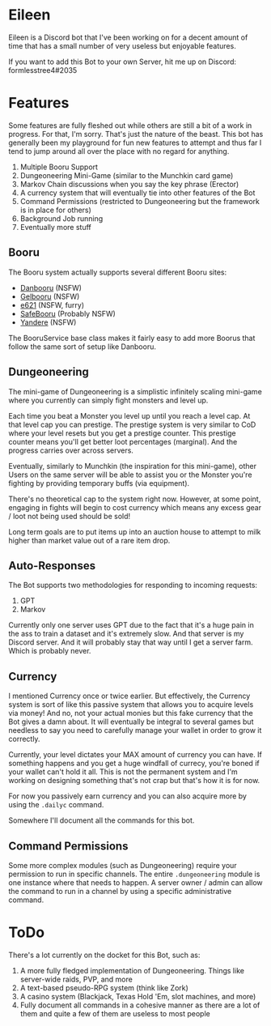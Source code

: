 # Eileen

Eileen is a Discord bot that I've been working on for a decent amount of time that has a small number of very useless but enjoyable features.

If you want to add this Bot to your own Server, hit me up on Discord: formlesstree4#2035

# Features
Some features are fully fleshed out while others are still a bit of a work in progress. For that, I'm sorry. That's just the nature of the beast. This bot has generally been my playground for fun new features to attempt and thus far I tend to jump around all over the place with no regard for anything.

1. Multiple Booru Support
1. Dungeoneering Mini-Game (similar to the Munchkin card game)
1. Markov Chain discussions when you say the key phrase (Erector)
1. A currency system that will eventually tie into other features of the Bot
1. Command Permissions (restricted to Dungeoneering but the framework is in place for others)
1. Background Job running
1. Eventually more stuff

## Booru
The Booru system actually supports several different Booru sites:
- [Danbooru](http://danbooru.me/explore/posts/popular) (NSFW)
- [Gelbooru](https://gelbooru.com/) (NSFW)
- [e621](https://e621.net/) (NSFW, furry)
- [SafeBooru](https://safebooru.org/) (Probably NSFW)
- [Yandere](https://yande.re/post) (NSFW)

The BooruService base class makes it fairly easy to add more Boorus that follow the same sort of setup like Danbooru.

## Dungeoneering
The mini-game of Dungeoneering is a simplistic infinitely scaling mini-game where you currently can simply fight monsters and level up.

Each time you beat a Monster you level up until you reach a level cap. At that level cap you can prestige. The prestige system is very similar to CoD where your level resets but you get a prestige counter. This prestige counter means you'll get better loot percentages (marginal). And the progress carries over across servers.

Eventually, similarly to Munchkin (the inspiration for this mini-game), other Users on the same server will be able to assist you or the Monster you're fighting by providing temporary buffs (via equipment).

There's no theoretical cap to the system right now. However, at some point, engaging in fights will begin to cost currency which means any excess gear / loot not being used should be sold!

Long term goals are to put items up into an auction house to attempt to milk higher than market value out of a rare item drop.

## Auto-Responses
The Bot supports two methodologies for responding to incoming requests:
1. GPT
1. Markov

Currently only one server uses GPT due to the fact that it's a huge pain in the ass to train a dataset and it's extremely slow. And that server is my Discord server. And it will probably stay that way until I get a server farm. Which is probably never.

## Currency
I mentioned Currency once or twice earlier. But effectively, the Currency system is sort of like this passive system that allows you to acquire levels via money! And no, not your actual monies but this fake currency that the Bot gives a damn about. It will eventually be integral to several games but needless to say you need to carefully manage your wallet in order to grow it correctly.

Currently, your level dictates your MAX amount of currency you can have. If something happens and you get a huge windfall of currecy, you're boned if your wallet can't hold it all. This is not the permanent system and I'm working on designing something that's not crap but that's how it is for now.

For now you passively earn currency and you can also acquire more by using the `.dailyc` command.

Somewhere I'll document all the commands for this bot.

## Command Permissions
Some more complex modules (such as Dungeoneering) require your permission to run in specific channels. The entire `.dungeoneering` module is one instance where that needs to happen. A server owner / admin can allow the command to run in a channel by using a specific administrative command.

# ToDo
There's a lot currently on the docket for this Bot, such as:

1. A more fully fledged implementation of Dungeoneering. Things like server-wide raids, PVP, and more
1. A text-based pseudo-RPG system (think like Zork)
1. A casino system (Blackjack, Texas Hold 'Em, slot machines, and more)
1. Fully document all commands in a cohesive manner as there are a lot of them and quite a few of them are useless to most people
